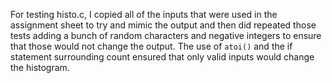 For testing histo.c, I copied all of the inputs that were used in the assignment sheet to try and mimic the output and then did repeated those tests adding a bunch of random characters and negative integers to ensure that those would not change the output. The use of ````atoi()```` and the if statement surrounding count ensured that only valid inputs would change the histogram. 
